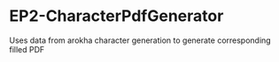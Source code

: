 # EP2-CharacterPdfGenerator
Uses data from arokha character generation to generate corresponding filled PDF
